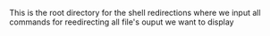 This is the root directory for the shell redirections where we input all commands for reedirecting all file's ouput we want to display
